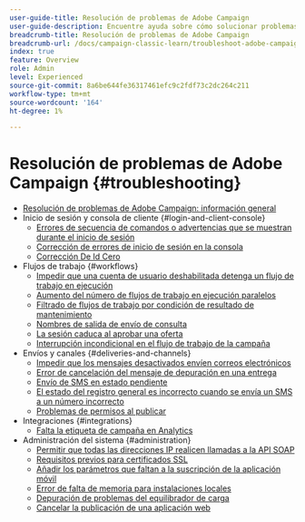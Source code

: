```yaml
---
user-guide-title: Resolución de problemas de Adobe Campaign
user-guide-description: Encuentre ayuda sobre cómo solucionar problemas con Adobe Campaign.
breadcrumb-title: Resolución de problemas de Adobe Campaign
breadcrumb-url: /docs/campaign-classic-learn/troubleshoot-adobe-campaign/overview.html
index: true
feature: Overview
role: Admin
level: Experienced
source-git-commit: 8a6be644fe36317461efc9c2fdf73c2dc264c211
workflow-type: tm+mt
source-wordcount: '164'
ht-degree: 1%

---
```



# Resolución de problemas de Adobe Campaign {#troubleshooting}

+ [Resolución de problemas de Adobe Campaign: información general](/help/troubleshoot-adobe-campaign/overview.md)
+ Inicio de sesión y consola de cliente {#login-and-client-console}
   + [Errores de secuencia de comandos o advertencias que se muestran durante el inicio de sesión](/help/troubleshoot-adobe-campaign/script-error-during-login-errors.md)
   + [Corrección de errores de inicio de sesión en la consola](/help/troubleshoot-adobe-campaign/console-login-errors.md)
   + [Corrección De Id Cero](/help/troubleshoot-adobe-campaign/fixing-zero-id.md)
+ Flujos de trabajo {#workflows}
   + [Impedir que una cuenta de usuario deshabilitada detenga un flujo de trabajo en ejecución](/help/troubleshoot-adobe-campaign/prevent-disabled-accounts-from-stopping-workflow.md)
   + [Aumento del número de flujos de trabajo en ejecución paralelos](/help/troubleshoot-adobe-campaign/increase-parallel-workflows.md)
   + [Filtrado de flujos de trabajo por condición de resultado de mantenimiento](/help/troubleshoot-adobe-campaign/keep-result-workflow.md)
   + [Nombres de salida de envío de consulta](/help/troubleshoot-adobe-campaign/query-delivery-output-names.md)
   + [La sesión caduca al aprobar una oferta](/help/troubleshoot-adobe-campaign/session-expired-approving-offer.md)
   + [Interrupción incondicional en el flujo de trabajo de la campaña](/help/troubleshoot-adobe-campaign/unconditional-stop-workflow.md)
+ Envíos y canales {#deliveries-and-channels}
   + [Impedir que los mensajes desactivados envíen correos electrónicos](/help/troubleshoot-adobe-campaign/disabled-messages-sending-emails.md)
   + [Error de cancelación del mensaje de depuración en una entrega](/help/troubleshoot-adobe-campaign/message-cancelled-error.md)
   + [Envío de SMS en estado pendiente](/help/troubleshoot-adobe-campaign/resolve-pending-state-sms-delivery.md)
   + [El estado del registro general es incorrecto cuando se envía un SMS a un número incorrecto](/help/troubleshoot-adobe-campaign/sms-broad-log.md)
   + [Problemas de permisos al publicar](/help/troubleshoot-adobe-campaign/publishing-permissions-issues.md)
+ Integraciones {#integrations}
   + [Falta la etiqueta de campaña en Analytics](/help/troubleshoot-adobe-campaign/missing-campaign-label.md)
+ Administración del sistema {#administration}
   + [Permitir que todas las direcciones IP realicen llamadas a la API SOAP](/help/troubleshoot-adobe-campaign/allow-all-ip-address-to-make-soap-calls.md)
   + [Requisitos previos para certificados SSL](/help/troubleshoot-adobe-campaign/ssl-pre-requisites.md)
   + [Añadir los parámetros que faltan a la suscripción de la aplicación móvil](/help/troubleshoot-adobe-campaign/missing-parameters-app-subscription.md)
   + [Error de falta de memoria para instalaciones locales](/help/troubleshoot-adobe-campaign/troubleshooting-memory-issues.md)
   + [Depuración de problemas del equilibrador de carga](/help/troubleshoot-adobe-campaign/load-balancer-issues.md)
   + [Cancelar la publicación de una aplicación web](/help/troubleshoot-adobe-campaign/unpublish-web-application.md)
